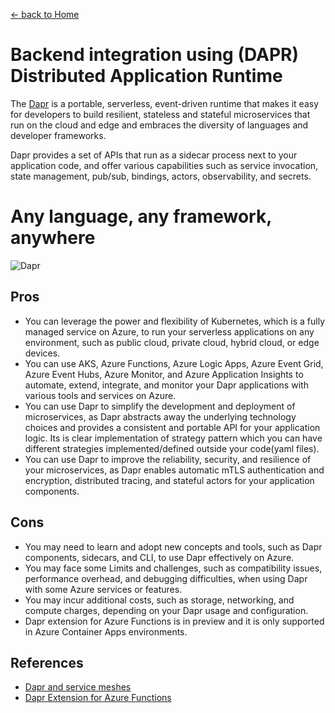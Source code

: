 [<- back to Home](../readme.md)

# Backend integration using (DAPR) Distributed Application Runtime

The [Dapr](https://github.com/dapr/community/blob/master/README.md) is a portable, serverless, event-driven runtime that makes it easy for developers to build resilient, stateless and stateful microservices that run on the cloud and edge and embraces the diversity of languages and developer frameworks.

Dapr provides a set of APIs that run as a sidecar process next to your application code, and offer various capabilities such as service invocation, state management, pub/sub, bindings, actors, observability, and secrets.

# Any language, any framework, anywhere

![Dapr](https://docs.dapr.io/images/overview.png)

## Pros

- You can leverage the power and flexibility of Kubernetes, which is a fully managed service on Azure, to run your serverless applications on any environment, such as public cloud, private cloud, hybrid cloud, or edge devices.
- You can use AKS, Azure Functions, Azure Logic Apps, Azure Event Grid, Azure Event Hubs, Azure Monitor, and Azure Application Insights to automate, extend, integrate, and monitor your Dapr applications with various tools and services on Azure.
- You can use Dapr to simplify the development and deployment of microservices, as Dapr abstracts away the underlying technology choices and provides a consistent and portable API for your application logic. Its is clear implementation of strategy pattern which you can have different strategies implemented/defined outside your code(yaml files).
- You can use Dapr to improve the reliability, security, and resilience of your microservices, as Dapr enables automatic mTLS authentication and encryption, distributed tracing, and stateful actors for your application components.

## Cons

- You may need to learn and adopt new concepts and tools, such as Dapr components, sidecars, and CLI, to use Dapr effectively on Azure.
- You may face some Limits and challenges, such as compatibility issues, performance overhead, and debugging difficulties, when using Dapr with some Azure services or features.
- You may incur additional costs, such as storage, networking, and compute charges, depending on your Dapr usage and configuration.
- Dapr extension for Azure Functions is in preview and it is only supported in Azure Container Apps environments.

## References

- [Dapr and service meshes](https://docs.dapr.io/concepts/service-mesh/)
- [Dapr Extension for Azure Functions](https://learn.microsoft.com/en-us/azure/azure-functions/functions-bindings-dapr?tabs=in-process%2Cpreview-bundle-v4x%2Cbicep1&pivots=programming-language-csharp)